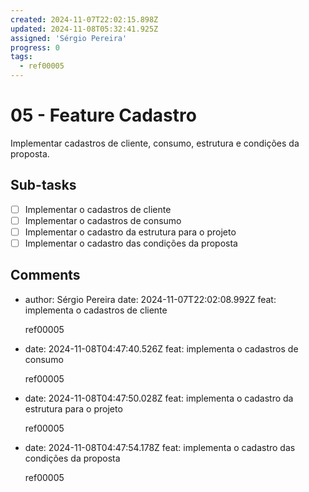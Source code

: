 ```yaml
---
created: 2024-11-07T22:02:15.898Z
updated: 2024-11-08T05:32:41.925Z
assigned: 'Sérgio Pereira'
progress: 0
tags:
  - ref00005
---
```


# 05 - Feature Cadastro

Implementar cadastros de cliente, consumo, estrutura e condições da proposta.

## Sub-tasks

- [ ] Implementar o cadastros de cliente
- [ ] Implementar o cadastros de consumo
- [ ] Implementar o cadastro da estrutura para o projeto
- [ ] Implementar o cadastro das condições da proposta

## Comments

- author: Sérgio Pereira
  date: 2024-11-07T22:02:08.992Z
  feat: implementa o cadastros de cliente
  
  ref00005
- date: 2024-11-08T04:47:40.526Z
  feat: implementa o cadastros de consumo
  
  
  ref00005
- date: 2024-11-08T04:47:50.028Z
  feat: implementa o cadastro da estrutura para o projeto
  
  ref00005
- date: 2024-11-08T04:47:54.178Z
  feat: implementa o cadastro das condições da proposta
  
  ref00005
